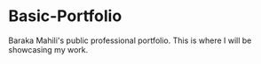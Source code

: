 # Basic-Portfolio
Baraka Mahili's public professional portfolio. This is where I will be showcasing my work.
